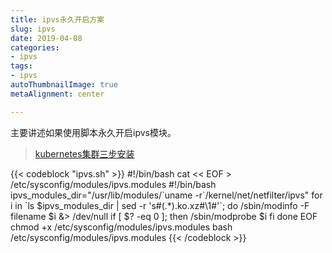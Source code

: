 ```yaml
---
title: ipvs永久开启方案
slug: ipvs
date: 2019-04-08
categories:
- ipvs
tags:
- ipvs
autoThumbnailImage: true
metaAlignment: center

---
```

主要讲述如果使用脚本永久开启ipvs模块。
<!--more-->

> [kubernetes集群三步安装](https://sealyun.com/pro/products/)


{{< codeblock  "ipvs.sh" >}}
#!/bin/bash
cat << EOF > /etc/sysconfig/modules/ipvs.modules 
#!/bin/bash
ipvs_modules_dir="/usr/lib/modules/\`uname -r\`/kernel/net/netfilter/ipvs"
for i in \`ls \$ipvs_modules_dir | sed  -r 's#(.*).ko.xz#\1#'\`; do
    /sbin/modinfo -F filename \$i  &> /dev/null
    if [ \$? -eq 0 ]; then
        /sbin/modprobe \$i
    fi
done
EOF
chmod +x /etc/sysconfig/modules/ipvs.modules 
bash /etc/sysconfig/modules/ipvs.modules
{{< /codeblock >}}
